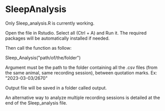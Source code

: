 # SleepAnalysis

Only Sleep_analysis.R is currently working.

Open the file in Rstudio. Select all (Ctrl + A) and Run it.
The required packages will be automatically installed if needed.

Then call the function as follow:

Sleep_Analysis("path/of/the/folder")

Argument must be the path to the folder containing all the .csv files (from the same animal, same recording session), between quotation marks.  Ex: "2023-03-03/2670"

Output file will be saved in a folder called output.


An alternative way to analyze multiple recording sessions is detailed at the end of the Sleep_analysis file. 
